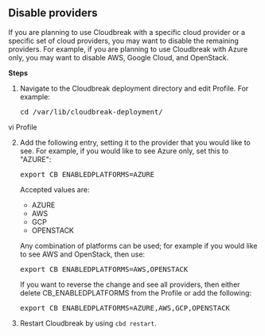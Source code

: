 ## Disable providers 

If you are planning to use Cloudbreak with a specific cloud provider or a specific set of cloud providers, you may want to disable the remaining providers. For example, if you are planning to use Cloudbreak with Azure only, you may want to disable AWS, Google Cloud, and OpenStack. 

**Steps**

1. Navigate to the Cloudbreak deployment directory and edit Profile. For example:

    <pre>cd /var/lib/cloudbreak-deployment/
vi Profile</pre>

2. Add the following entry, setting it to the provider that you  would like to see. For example, if you would like to see Azure only, set this to "AZURE":

    <pre>export CB_ENABLEDPLATFORMS=AZURE</pre>

    Accepted values are:
    
    * AZURE
    * AWS
    * GCP
    * OPENSTACK

    Any combination of platforms can be used; for example if you would like to see AWS and OpenStack, then use:
    
    <pre>export CB_ENABLEDPLATFORMS=AWS,OPENSTACK</pre>

    If you want to reverse the change and see all providers, then either delete CB_ENABLEDPLATFORMS from the Profile or add the following: 
    
    <pre>export CB_ENABLEDPLATFORMS=AZURE,AWS,GCP,OPENSTACK</pre>
    
3. Restart Cloudbreak by using `cbd restart`.      

